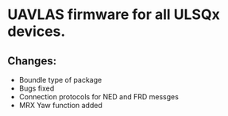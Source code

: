 # UAVLAS firmware for all ULSQx devices.
## Changes: 
* Boundle type of package
* Bugs fixed
* Connection protocols for NED and FRD messges
* MRX Yaw function added
